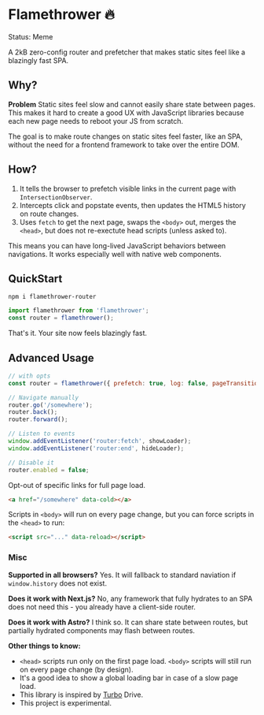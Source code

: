 
# Flamethrower 🔥

Status: Meme

A 2kB zero-config router and prefetcher that makes static sites feel like a blazingly fast SPA.

## Why?

**Problem** Static sites feel slow and cannot easily share state between pages. This makes it hard to create a good UX with JavaScript libraries because each new page needs to reboot your JS from scratch.

The goal is to make route changes on static sites feel faster, like an SPA, without the need for a frontend framework to take over the entire DOM. 

## How?

1. It tells the browser to prefetch visible links in the current page with `IntersectionObserver`.
2. Intercepts click and popstate events, then updates the HTML5 history on route changes.  
3. Uses `fetch` to get the next page, swaps the `<body>` out, merges the `<head>`, but does not re-exectute head scripts (unless asked to). 

This means you can have long-lived JavaScript behaviors between navigations. It works especially well with native web components. 

## QuickStart

```
npm i flamethrower-router
```

```js
import flamethrower from 'flamethrower';
const router = flamethrower();
```

That's it. Your site now feels blazingly fast.


## Advanced Usage

```js
// with opts 
const router = flamethrower({ prefetch: true, log: false, pageTransitions: false });

// Navigate manually
router.go('/somewhere');
router.back();
router.forward();

// Listen to events
window.addEventListener('router:fetch', showLoader);
window.addEventListener('router:end', hideLoader);

// Disable it
router.enabled = false;
```

Opt-out of specific links for full page load. 

```html
<a href="/somewhere" data-cold></a>
```

Scripts in `<body>` will run on every page change, but you can force scripts in the `<head>` to run:

```html
<script src="..." data-reload></script>
```

### Misc

**Supported in all browsers?** Yes. It will fallback to standard naviation if `window.history` does not exist. 

**Does it work with Next.js?** No, any framework that fully hydrates to an SPA does not need this - you already have a client-side router. 

**Does it work with Astro?** I think so. It can share state between routes, but partially hydrated components may flash between routes.

**Other things to know:**

- `<head>` scripts run only on the first page load. `<body>` scripts will still run on every page change (by design). 
- It's a good idea to show a global loading bar in case of a slow page load.
- This library is inspired by [Turbo](https://github.com/hotwired/turbo) Drive. 
- This project is experimental. 
